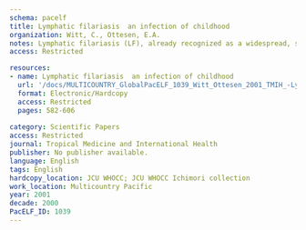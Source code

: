 ```yaml
---
schema: pacelf
title: Lymphatic filariasis  an infection of childhood
organization: Witt, C., Ottesen, E.A.
notes: Lymphatic filariasis (LF), already recognized as a widespread, seriously handicapping disease of adults, was generally thought to occur only sporadically in children. New, highly sensitive diagnostic tests (antigen detection, ultrasound examination) now reveal, however, that LF is first acquired in childhood, often with as many as one-third of children infected before age 5. Initial damage to the lymphatic system by the parasites generally remains subclinical for years or gives rise only to non-specific presentations of adenitis/adenopathy; however, especially after puberty the characteristic clinical features of the adult disease syndromes (lymphoedema, hydrocoele) manifest themselves. Recognizing that LF disease starts its development in childhood hag immediate practical implications both for management and prevention of the disease in individual patients and for the broader public health efforts to overcome all childhood illnesses. For the new World Health Organization (WHO) -supported, public-private-sector collaboration. (Global Alliance) to eliminate LF through once-yearly drug treatment, this recognition means that children will be not only the principal beneficiaries of LF elimination but also a population particularly important to target in order for the programme to achieve its twin goals of interrupting transmission and preventing disease.
access: Restricted

resources:
- name: Lymphatic filariasis  an infection of childhood
  url: '/docs/MULTICOUNTRY_GlobalPacELF_1039_Witt_Ottesen_2001_TMIH_-Lymphatic_filariasis_-_an_infection_of_childhood.txt'
  format: Electronic/Hardcopy
  access: Restricted
  pages: 582-606
 
category: Scientific Papers
access: Restricted
journal: Tropical Medicine and International Health
publisher: No publisher available. 
language: English 
tags: English 
hardcopy_location: JCU WHOCC; JCU WHOCC Ichimori collection
work_location: Multicountry Pacific
year: 2001
decade: 2000
PacELF_ID: 1039
---
```

